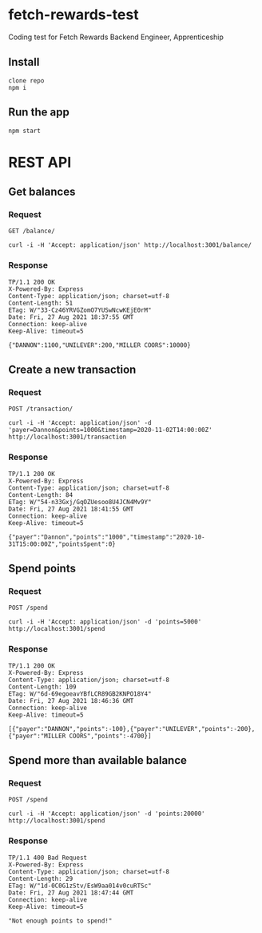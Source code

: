 # fetch-rewards-test

Coding test for Fetch Rewards Backend Engineer, Apprenticeship

## Install

    clone repo
    npm i

## Run the app

    npm start

# REST API

## Get balances

### Request

`GET /balance/`

    curl -i -H 'Accept: application/json' http://localhost:3001/balance/

### Response

    TP/1.1 200 OK
    X-Powered-By: Express
    Content-Type: application/json; charset=utf-8
    Content-Length: 51
    ETag: W/"33-Cz46YRVGZomO7YUSwNcwKEjE0rM"
    Date: Fri, 27 Aug 2021 18:37:55 GMT
    Connection: keep-alive
    Keep-Alive: timeout=5

    {"DANNON":1100,"UNILEVER":200,"MILLER COORS":10000}


## Create a new transaction

### Request

`POST /transaction/`

    curl -i -H 'Accept: application/json' -d 'payer=Dannon&points=1000&timestamp=2020-11-02T14:00:00Z' http://localhost:3001/transaction

### Response

    TP/1.1 200 OK
    X-Powered-By: Express
    Content-Type: application/json; charset=utf-8
    Content-Length: 84
    ETag: W/"54-n33Gxj/GqOZUesoo8U4JCN4Mv9Y"
    Date: Fri, 27 Aug 2021 18:41:55 GMT
    Connection: keep-alive
    Keep-Alive: timeout=5

    {"payer":"Dannon","points":"1000","timestamp":"2020-10-31T15:00:00Z","pointsSpent":0}


## Spend points

### Request

`POST /spend`

    curl -i -H 'Accept: application/json' -d 'points=5000' http://localhost:3001/spend

### Response

    TP/1.1 200 OK
    X-Powered-By: Express
    Content-Type: application/json; charset=utf-8
    Content-Length: 109
    ETag: W/"6d-69egoeavYBfLCR89GB2KNPO18Y4"
    Date: Fri, 27 Aug 2021 18:46:36 GMT
    Connection: keep-alive
    Keep-Alive: timeout=5

    [{"payer":"DANNON","points":-100},{"payer":"UNILEVER","points":-200},{"payer":"MILLER COORS","points":-4700}]


## Spend more than available balance

### Request

`POST /spend`

    curl -i -H 'Accept: application/json' -d 'points:20000' http://localhost:3001/spend

### Response

    TP/1.1 400 Bad Request
    X-Powered-By: Express
    Content-Type: application/json; charset=utf-8
    Content-Length: 29
    ETag: W/"1d-0C0G1zStv/EsW9aa014v0cuRTSc"
    Date: Fri, 27 Aug 2021 18:47:44 GMT
    Connection: keep-alive
    Keep-Alive: timeout=5

    "Not enough points to spend!"